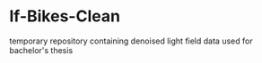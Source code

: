 # lf-Bikes-Clean
temporary repository containing denoised light field data used for bachelor's thesis
